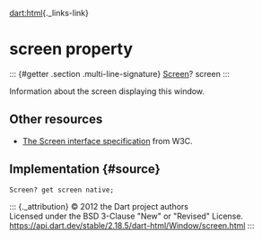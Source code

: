 [dart:html](../../dart-html/dart-html-library){._links-link}

screen property
===============

::: {#getter .section .multi-line-signature}
[Screen](../screen-class)? screen
:::

Information about the screen displaying this window.

Other resources
---------------

-   [The Screen interface
    specification](http://www.w3.org/TR/cssom-view/#screen) from W3C.

Implementation {#source}
--------------

``` {.language-dart data-language="dart"}
Screen? get screen native;
```

::: {._attribution}
© 2012 the Dart project authors\
Licensed under the BSD 3-Clause \"New\" or \"Revised\" License.\
<https://api.dart.dev/stable/2.18.5/dart-html/Window/screen.html>
:::
